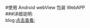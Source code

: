 #使用 Android webView 包装 WebAPP  
###详细说明:  
blog:[点击查看](http://www.cnblogs.com/Grewer/p/8414629.html);
